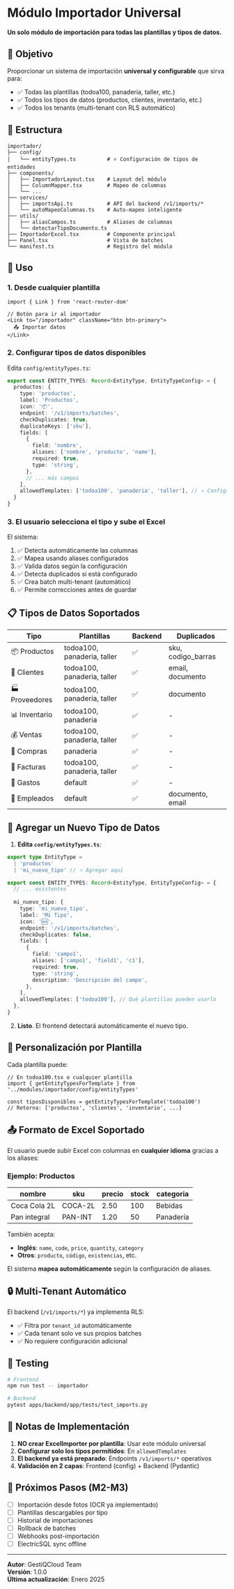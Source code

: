 # Módulo Importador Universal

**Un solo módulo de importación para todas las plantillas y tipos de datos.**

## 🎯 Objetivo

Proporcionar un sistema de importación **universal y configurable** que sirva para:
- ✅ Todas las plantillas (todoa100, panaderia, taller, etc.)
- ✅ Todos los tipos de datos (productos, clientes, inventario, etc.)
- ✅ Todos los tenants (multi-tenant con RLS automático)

## 📁 Estructura

```
importador/
├── config/
│   └── entityTypes.ts          # ⭐ Configuración de tipos de entidades
├── components/
│   ├── ImportadorLayout.tsx    # Layout del módulo
│   ├── ColumnMapper.tsx        # Mapeo de columnas
│   └── ...
├── services/
│   ├── importsApi.ts           # API del backend /v1/imports/*
│   └── autoMapeoColumnas.ts    # Auto-mapeo inteligente
├── utils/
│   ├── aliasCampos.ts          # Aliases de columnas
│   └── detectarTipoDocumento.ts
├── ImportadorExcel.tsx         # Componente principal
├── Panel.tsx                   # Vista de batches
└── manifest.ts                 # Registro del módulo
```

## 🚀 Uso

### 1. Desde cualquier plantilla

```tsx
import { Link } from 'react-router-dom'

// Botón para ir al importador
<Link to="/importador" className="btn btn-primary">
  📤 Importar datos
</Link>
```

### 2. Configurar tipos de datos disponibles

Edita `config/entityTypes.ts`:

```typescript
export const ENTITY_TYPES: Record<EntityType, EntityTypeConfig> = {
  productos: {
    type: 'productos',
    label: 'Productos',
    icon: '📦',
    endpoint: '/v1/imports/batches',
    checkDuplicates: true,
    duplicateKeys: ['sku'],
    fields: [
      {
        field: 'nombre',
        aliases: ['nombre', 'producto', 'name'],
        required: true,
        type: 'string',
      },
      // ... más campos
    ],
    allowedTemplates: ['todoa100', 'panaderia', 'taller'], // ⭐ Configura qué plantillas pueden usar este tipo
  }
}
```

### 3. El usuario selecciona el tipo y sube el Excel

El sistema:
1. ✅ Detecta automáticamente las columnas
2. ✅ Mapea usando aliases configurados
3. ✅ Valida datos según la configuración
4. ✅ Detecta duplicados si está configurado
5. ✅ Crea batch multi-tenant (automático)
6. ✅ Permite correcciones antes de guardar

## 📋 Tipos de Datos Soportados

| Tipo | Plantillas | Backend | Duplicados |
|------|-----------|---------|------------|
| 📦 Productos | todoa100, panaderia, taller | ✅ | sku, codigo_barras |
| 👥 Clientes | todoa100, panaderia, taller | ✅ | email, documento |
| 🏭 Proveedores | todoa100, panaderia, taller | ✅ | documento |
| 📊 Inventario | todoa100, panaderia | ✅ | - |
| 💰 Ventas | todoa100, panaderia, taller | ✅ | - |
| 🛒 Compras | panaderia | ✅ | - |
| 🧾 Facturas | todoa100, panaderia, taller | ✅ | - |
| 💸 Gastos | default | ✅ | - |
| 👔 Empleados | default | ✅ | documento, email |

## 🔧 Agregar un Nuevo Tipo de Datos

1. **Edita `config/entityTypes.ts`**:

```typescript
export type EntityType = 
  | 'productos'
  | 'mi_nuevo_tipo' // ⭐ Agregar aquí

export const ENTITY_TYPES: Record<EntityType, EntityTypeConfig> = {
  // ... existentes
  
  mi_nuevo_tipo: {
    type: 'mi_nuevo_tipo',
    label: 'Mi Tipo',
    icon: '🆕',
    endpoint: '/v1/imports/batches',
    checkDuplicates: false,
    fields: [
      {
        field: 'campo1',
        aliases: ['campo1', 'field1', 'c1'],
        required: true,
        type: 'string',
        description: 'Descripción del campo',
      },
    ],
    allowedTemplates: ['todoa100'], // Qué plantillas pueden usarlo
  },
}
```

2. **Listo**. El frontend detectará automáticamente el nuevo tipo.

## 🎨 Personalización por Plantilla

Cada plantilla puede:

```tsx
// En todoa100.tsx o cualquier plantilla
import { getEntityTypesForTemplate } from '../modules/importador/config/entityTypes'

const tiposDisponibles = getEntityTypesForTemplate('todoa100')
// Retorna: ['productos', 'clientes', 'inventario', ...]
```

## 📤 Formato de Excel Soportado

El usuario puede subir Excel con columnas en **cualquier idioma** gracias a los aliases:

### Ejemplo: Productos

| nombre | sku | precio | stock | categoria |
|--------|-----|--------|-------|-----------|
| Coca Cola 2L | COCA-2L | 2.50 | 100 | Bebidas |
| Pan integral | PAN-INT | 1.20 | 50 | Panadería |

También acepta:
- **Inglés**: `name`, `code`, `price`, `quantity`, `category`
- **Otros**: `producto`, `código`, `existencias`, etc.

El sistema **mapea automáticamente** según la configuración de aliases.

## 🔒 Multi-Tenant Automático

El backend (`/v1/imports/*`) ya implementa RLS:
- ✅ Filtra por `tenant_id` automáticamente
- ✅ Cada tenant solo ve sus propios batches
- ✅ No requiere configuración adicional

## 🧪 Testing

```bash
# Frontend
npm run test -- importador

# Backend
pytest apps/backend/app/tests/test_imports.py
```

## 📝 Notas de Implementación

1. **NO crear ExcelImporter por plantilla**: Usar este módulo universal
2. **Configurar solo los tipos permitidos**: En `allowedTemplates`
3. **El backend ya está preparado**: Endpoints `/v1/imports/*` operativos
4. **Validación en 2 capas**: Frontend (config) + Backend (Pydantic)

## 🚧 Próximos Pasos (M2-M3)

- [ ] Importación desde fotos (OCR ya implementado)
- [ ] Plantillas descargables por tipo
- [ ] Historial de importaciones
- [ ] Rollback de batches
- [ ] Webhooks post-importación
- [ ] ElectricSQL sync offline

---

**Autor**: GestiQCloud Team  
**Versión**: 1.0.0  
**Última actualización**: Enero 2025
